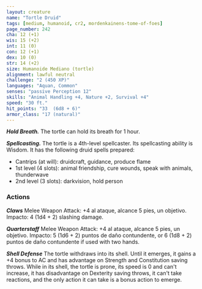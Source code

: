```yaml
---
layout: creature
name: "Tortle Druid"
tags: [medium, humanoid, cr2, mordenkainens-tome-of-foes]
page_number: 242
cha: 12 (+1)
wis: 15 (+2)
int: 11 (0)
con: 12 (+1)
dex: 10 (0)
str: 14 (+2)
size: Humanoide Mediano (tortle)
alignment: lawful neutral
challenge: "2 (450 XP)"
languages: "Aquan, Common"
senses: "passive Perception 12"
skills: "Animal Handling +4, Nature +2, Survival +4"
speed: "30 ft."
hit_points: "33  (6d8 + 6)"
armor_class: "17 (natural)"
---
```


***Hold Breath.*** The tortle can hold its breath for 1 hour.

***Spellcasting.*** The tortle is a 4th-level spellcaster. Its spellcasting ability is Wisdom. It has the following druid spells prepared:
* Cantrips (at will): druidcraft, guidance, produce flame
* 1st level (4 slots): animal friendship, cure wounds, speak with animals, thunderwave
* 2nd level (3 slots): darkvision, hold person

### Actions

***Claws*** Melee Weapon Attack: +4 al ataque, alcance 5 pies, un objetivo. Impacto: 4 (1d4 + 2) slashing damage.

***Quarterstaff*** Melee Weapon Attack: +4 al ataque, alcance 5 pies, un objetivo. Impacto: 5 (1d6 + 2) puntos de daño contundente, or 6 (1d8 + 2) puntos de daño contundente if used with two hands.

***Shell Defense*** The tortle withdraws into its shell. Until it emerges, it gains a +4 bonus to AC and has advantage on Strength and Constitution saving throws. While in its shell, the tortle is prone, its speed is 0 and can't increase, it has disadvantage on Dexterity saving throws, it can't take reactions, and the only action it can take is a bonus action to emerge.